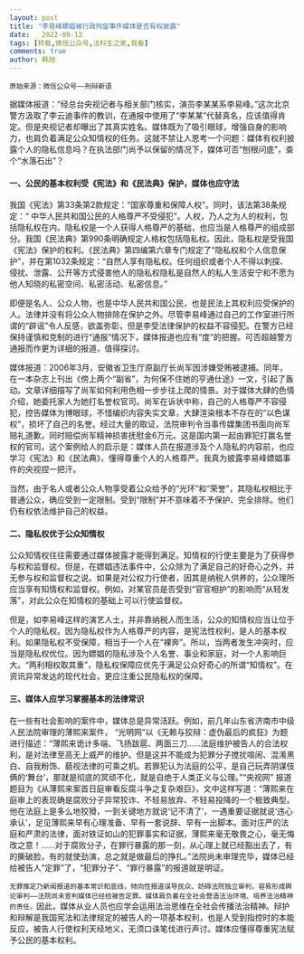 ```yaml
---
layout: post
title: "李易峰嫖娼被行政拘留事件媒体是否有权披露"
date:   2022-09-12
tags: [转载,微信公众号,法科生之家,我看]
comments: true
author: 韩旭
---
```


`原始来源：微信公众号——刑辩新语`

据媒体报道：“经总台央视记者与相关部门核实，演员李某某系李易峰。”这次北京警方汲取了李云迪事件的教训，在通报中使用了“李某某”代替真名，应该值得肯定。但是央视记者却曝出了其真实姓名。媒体既为了吸引眼球，增强自身的影响力，也肩负着满足公众知情权的任务。这就不禁让人思考一个问题：媒体有权利披露个人的隐私信息吗？在执法部门尚予以保留的情况下，媒体可否“刨根问底”，查个“水落石出”？

#### 一、公民的基本权利受《宪法》和《民法典》保护，媒体也应守法

我国《宪法》第33条第2款规定：“国家尊重和保障人权”。同时，该法第38条规定：“ 中华人民共和国公民的人格尊严不受侵犯”。人权，乃人之为人的权利，包括隐私权在内。隐私权是一个人获得人格尊严的基础，也应当是人格尊严的组成部分。我国《民法典》第990条明确规定人格权包括隐私权。因此，隐私权是受我国《宪法》保护的权利。《民法典》第四编第六章专门规定了“隐私权和个人信息保护”，并在第1032条规定：“自然人享有隐私权。任何组织或者个人不得以刺探、侵扰、泄露、公开等方式侵害他人的隐私权隐私是自然人的私人生活安宁和不愿为他人知晓的私密空间、私密活动、私密信息。”

即便是名人、公众人物，也是中华人民共和国公民，也是民法上其权利应受保护的人。法律并没有将公众人物排除在保护之外。尽管李易峰通过自己的工作室进行所谓的“辟谣”令人反感，欲盖弥彰，但是李受法律保护的权益不容侵犯。在警方已经保持谨慎和克制的进行“通报”情况下，媒体报道也应有“度”的把握。可否超越警方通报而作更为详细的报道，值得探讨。

媒体报道：2006年3月，安徽省卫生厅原副厅长尚军因涉嫌受贿被逮捕。同年，在一本杂志上刊出《傍上两个“副省”，为何保不住她的亨通仕途》一文，引起了轰动。文章详细描写了尚军如何利用色相一步步往上爬的情景。对于媒体大肆的色情介绍，她委托家人为她打名誉权官司。尚军在诉状中称，自己的人格尊严不容侵犯，控告媒体为博眼球，不惜编织内容失实文章，大肆渲染根本不存在的“以色谋权”，损坏了自己的名誉。经过大量的取证，法院审判令当事传媒集团书面向尚军赔礼道歉，同时赔偿尚军精神损害抚慰金6万元。这是国内第一起由罪犯打赢名誉权的官司。这个案例给人的启示是：媒体人员在报道涉及个人隐私的内容前，也应学习《宪法》和《民法典》，懂得尊重个人的人格尊严。我真为披露李易峰嫖娼事件的央视捏一把汗。

当然，由于名人或者公众人物享受着公众给予的“光环”和“荣誉”，其隐私权相比于普通公众，确应受到一定限制。受到“限制”并不意味着不予保护、完全排除。他们仍有权依法维护自己的权益。

#### 二、隐私权优于公众知情权

公众知情权往往需要通过媒体披露才能得到满足。知情权的行使主要是为了获得参与权和监督权。但是，在嫖娼违法事件中，公众除为了满足自己的好奇心之外，并无参与权和监督权之说。如果是对公权力行使者，因其是纳税人供养的，公众理所应当享有知情权和监督权。例如，对某官员是否受到“官官相护”的影响而“从轻发落”，对此公众在知情权的基础上可以行使监督权。

但是，如李易峰这样的演艺人士，并非靠纳税人而生活，公众的知情权应当让位于个人的隐私权。因为隐私权作为人格尊严的内容，是宪法性权利，是人的基本权利。如果隐私权不受保障，相当于一个人在“裸奔”。所以，当两者发生冲突时，应当是隐私权优位。因为嫖娼的隐私涉及个人名誉、事业和家庭，对一个人影响巨大。“两利相权取其重”，隐私权保障应优先于满足公众好奇心的所谓“知情权”。在资讯异常发达的现代社会，更应注重公民隐私权的保障。

#### 三、媒体人应学习掌握基本的法律常识

在一些有社会影响的案件中，媒体总是异常活跃。例如，前几年山东省济南市中级人民法院审理的薄熙来案件， “光明网”以《无赖与狡辩：虚伪最后的疯狂》为题进行描述：“薄熙来诡计多端、飞扬跋扈、两面三刀……法庭维护被告人的合法权利，是对法律至高无上威严的维护。但是这并不能成为犯罪分子搅扰喧闹、混淆黑白、自我粉饰、藐视法律的可乘之机。若罪犯认为法庭的公平，是自己玩弄阴谋伎俩的‘舞台’，那就是彻底的冥顽不化，就是自绝于人类正义与公理。”“央视网” 报道题目为《从薄熙来案首日庭审看反腐斗争之复杂艰巨》，文中这样写道：“薄熙来在庭审上的表现确是腐败分子异常狡诈、不轻易放弃、不轻易投降的一个极致典型。他在法庭上是多么地狡猾，一到关键地方就说‘记不清了’，一遇重要证据就说‘违心承认’，足见薄熙来早有心理准备、早有一套说辞、早有一出脚本。面对庄严的法庭和严肃的法律，面对铁证如山的犯罪事实和证据，薄熙来毫无敬畏之心，毫无悔改之意！……对于腐败分子，在罪行暴露的那一刻，从心理上就已经豁出去了，有的撕破脸，有的就使劲演，总之就是做最后的挣扎。”法院尚未审理完毕，媒体已经给被告人“定罪”了，“犯罪分子”、“罪行暴露”的报道就是明证。

`无罪推定乃新闻报道的基本常识和底线，倾向性报道误导民众、妨碍法院独立审判，容易形成舆论审判——法院尚未宣判媒体已经给被告定罪。媒体肩负着在全社会营造法治环境、培养法治精神的责任。`因此，媒体从业人员也应学会运用法治思维在全社会传播法治精神。辩护和辩解是我国宪法和法律规定的被告人的一项基本权利，也是人受到指控时的本能反应，被告人行使权利天经地义，无须口诛笔伐进行声讨。媒体应懂得尊重宪法赋予公民的基本权利。
